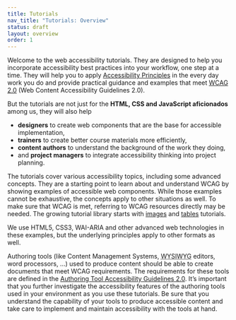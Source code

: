 ```yaml
---
title: Tutorials
nav_title: "Tutorials: Overview"
status: draft
layout: overview
order: 1
---
```


Welcome to the web accessibility tutorials. They are designed to help you incorporate accessibility best practices into your workflow, one step at a time. They will help you to apply [Accessibility Principles](http://www.w3.org/WAI/intro/people-use-web/principles) in the every day work you do and provide practical guidance and examples that meet [WCAG 2.0](http://www.w3.org/WAI/intro/wcag) (Web Content Accessibility Guidelines 2.0). 

But the tutorials are not just for the **HTML, CSS and JavaScript aficionados** among us, they will also help 

* **designers** to create web components that are the base for accessible implementation, 
* **trainers** to create better course materials more efficiently, 
* **content authors** to understand the background of the work they doing, 
* and **project managers** to integrate accessibility thinking into project planning.

The tutorials cover various accessibility topics, including some advanced concepts. They are a starting point to learn about and understand WCAG by showing examples of accessible web components. While those examples cannot be exhaustive, the concepts apply to other situations as well. To make sure that WCAG is met, referring to WCAG resources directly may be needed. The growing tutorial library starts with [images](images/index.html) and [tables](images/index.html) tutorials.

We use HTML5, CSS3, WAI-ARIA and other advanced web technologies in these examples, but the underlying principles apply to other formats as well.

Authoring tools (like Content Management Systems, <abbr title="What you see is what you get">WYSIWYG</abbr> editors, word processors, …) used to produce content should be able to create documents that meet WCAG requirements. The requirements for these tools are defined in the [Authoring Tool Accessibility Guidelines 2.0](http://www.w3.org/WAI/intro/atag). It’s important that you further investigate the accessibility features of the authoring tools used in your environment as you use these tutorials. Be sure that you understand the capability of your tools to produce accessible content and take care to implement and maintain accessibility with the tools at hand.
